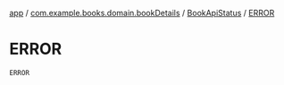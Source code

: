 [app](../../index.md) / [com.example.books.domain.bookDetails](../index.md) / [BookApiStatus](index.md) / [ERROR](./-e-r-r-o-r.md)

# ERROR

`ERROR`